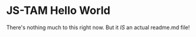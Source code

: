 # JS-TAM Hello World #
There's nothing much to this right now. But it *IS* an actual readme.md file!
